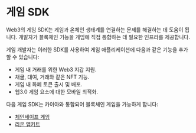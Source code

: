 # 게임 SDK

Web3의 게임 SDK는 게임과 온체인 생태계를 연결하는 문제를 해결하는 데 도움이 됩니다. 개발자가 블록체인 기능을 게임에 직접 통합하는 데 필요한 인프라를 제공합니다.

게임 개발자는 이러한 SDK를 사용하여 게임 애플리케이션에 다음과 같은 기능을 추가할 수 있습니다:

- 게임 내 거래를 위한 Web3 지갑 지원.
- 채굴, 대여, 거래와 같은 NFT 기능.
- 게임 내 화폐 토큰 출시 및 배포.
- 웹3.0 게임 요소에 대한 모바일 최적화.

다음 게임 SDK는 카이아와 통합되어 블록체인 게임을 가능하게 합니다:

- [체인세이프 게임](chainsafe.md)
- [리온 앱키트](reown.md)
